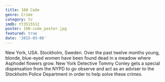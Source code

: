 ```yaml
---
title: 100 Code
genre: Crime
category: tv
imdb: tt3515512
poster: 100-code_poster.jpg
featured: true
date: '2015-03-06'
---
```

New York, USA. Stockholm, Sweden.
Over the past twelve months young, blonde, blue-eyed women have been found dead in a meadow where Asphodel flowers grow.
New York Detective Tommy Conley gets a special dispensation from the NYPD to go observe and act as an adviser to the Stockholm Police Department in order to help solve these crimes.
